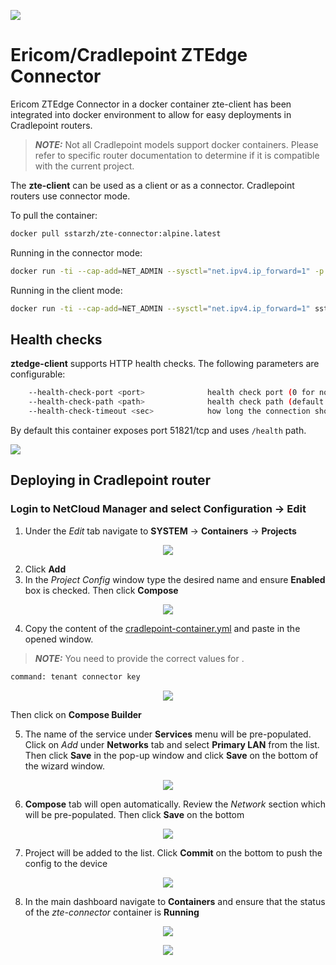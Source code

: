 <p align="left">
  <img src="images/ericom.png"/>
</p>

# Ericom/Cradlepoint ZTEdge Connector
Ericom ZTEdge Connector in a docker container
zte-client has been integrated into docker environment to allow for easy deployments in Cradlepoint routers. 

> **_NOTE:_** Not all Cradlepoint models support docker containers. Please refer to specific router documentation to determine if it is compatible with the current project.

The **zte-client** can be used as a client or as a connector. Cradlepoint routers use connector mode.

To pull the container:

```bash
docker pull sstarzh/zte-connector:alpine.latest
```

Running in the connector mode:

```bash
docker run -ti --cap-add=NET_ADMIN --sysctl="net.ipv4.ip_forward=1" -p 51821:51821 sstarzh/zte-connector:alpine.latest <tenant name> <connector name> <key> --connector [--debug]
```

Running in the client mode:

```bash
docker run -ti --cap-add=NET_ADMIN --sysctl="net.ipv4.ip_forward=1" sstarzh/zte-connector:alpine.latest <tenant name> <user> <password> [--debug]
```

## Health checks

**ztedge-client** supports HTTP health checks. The following parameters are configurable:

```bash
    --health-check-port <port>              health check port (0 for none) (default: 0)
    --health-check-path <path>              health check path (default: "/health")
    --health-check-timeout <sec>            how long the connection should be down (sec) for health check failure (default: 60)
```

By default this container exposes port 51821/tcp and uses `/health` path. 

<p align="left">
  <img src="images/cp.png"/>
</p>

## Deploying in Cradlepoint router

### Login to NetCloud Manager and select Configuration -> Edit

1. Under the *Edit* tab navigate to **SYSTEM** -> **Containers** -> **Projects**

<p align="center">
  <img src="images/projects_add.png"/>
</p>

2. Click **Add**
3. In the *Project Config* window type the desired name and ensure **Enabled** box is checked. Then click **Compose**

<p align="center">
  <img src="images/project_config.png"/>
</p>

4. Copy the content of the [cradlepoint-container.yml](https://github.com/sstarzh/zte-connector/blob/main/cradlepoint-container.yml) and paste in the opened window. 

> **_NOTE:_** You need to provide the correct values for <tenant> <connector name> <key>.

```bash
command: tenant connector key
```

<p align="center">
  <img src="images/yaml.png"/>
</p>

Then click on **Compose Builder**

5. The name of the service under **Services** menu will be pre-populated. Click on *Add* under **Networks** tab and select **Primary LAN** from the list. Then click **Save** in the pop-up window and click **Save** on the bottom of the wizard window.

<p align="center">
  <img src="images/network_add.png"/>
</p>

6. **Compose** tab will open automatically. Review the *Network* section which will be pre-populated. Then click **Save** on the bottom

<p align="center">
  <img src="images/network.png"/>
</p>

7. Project will be added to the list. Click **Commit** on the bottom to push the config to the device

<p align="center">
  <img src="images/commit.png"/>
</p>

8. In the main dashboard navigate to **Containers** and ensure that the status of the *zte-connector* container is **Running**

<p align="center">
  <img src="images/containers.png"/>
</p>

<p align="center">
  <img src="images/running.png"/>
</p>

